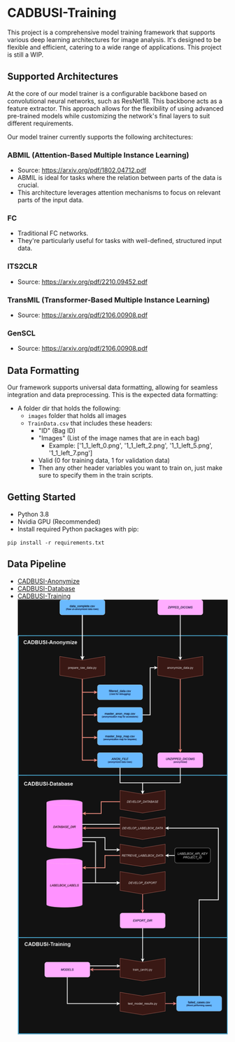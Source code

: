 # CADBUSI-Training

This project is a comprehensive model training framework that supports various deep learning architectures for image analysis. It's designed to be flexible and efficient, catering to a wide range of applications. This project is still a WIP.

## Supported Architectures

At the core of our model trainer is a configurable backbone based on convolutional neural networks, such as ResNet18. This backbone acts as a feature extractor. This approach allows for the flexibility of using advanced pre-trained models while customizing the network's final layers to suit different requirements.

Our model trainer currently supports the following architectures:

### ABMIL (Attention-Based Multiple Instance Learning)

- Source: https://arxiv.org/pdf/1802.04712.pdf
- ABMIL is ideal for tasks where the relation between parts of the data is crucial.
- This architecture leverages attention mechanisms to focus on relevant parts of the input data.

### FC

- Traditional FC networks.
- They're particularly useful for tasks with well-defined, structured input data.

### ITS2CLR

- Source: https://arxiv.org/pdf/2210.09452.pdf

### TransMIL (Transformer-Based Multiple Instance Learning)

- Source: https://arxiv.org/pdf/2106.00908.pdf

### GenSCL

- Source: https://arxiv.org/pdf/2106.00908.pdf

## Data Formatting

Our framework supports universal data formatting, allowing for seamless integration and data preprocessing. This is the expected data formatting:
- A folder dir that holds the following:
    - `images` folder that holds all images
    - `TrainData.csv` that includes these headers:
      - "ID" (Bag ID)
      - "Images" (List of the image names that are in each bag)
        - Example: ['1_1_left_0.png', '1_1_left_2.png', '1_1_left_5.png', '1_1_left_7.png']
      - Valid (0 for training data, 1 for validation data)
      - Then any other header variables you want to train on, just make sure to specify them in the train scripts.

## Getting Started

- Python 3.8
- Nvidia GPU (Recommended)
- Install required Python packages with pip:

```
pip install -r requirements.txt
```


## Data Pipeline
- [CADBUSI-Anonymize](https://github.com/Poofy1/CADBUSI-Anonymize)
- [CADBUSI-Database](https://github.com/Poofy1/CADBUSI-Database)
- [CADBUSI-Training](https://github.com/Poofy1/CADBUSI-Training)
![CASBUSI Pipeline](https://raw.githubusercontent.com/Poofy1/CADBUSI-Database/main/pipeline/CADBUSI-Pipeline.png)
